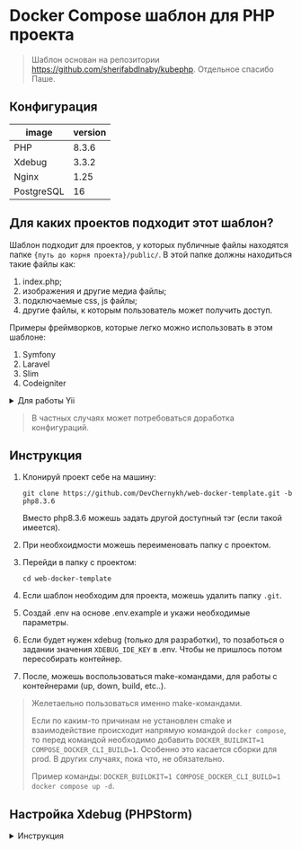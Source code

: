 # Docker Compose шаблон для PHP проекта
> Шаблон основан на репозитории https://github.com/sherifabdlnaby/kubephp.
> Отдельное спасибо Паше.

## Конфигурация

| image      | version |
|------------|---------|
| PHP        | 8.3.6   |
| Xdebug     | 3.3.2   |
| Nginx      | 1.25    |
| PostgreSQL | 16      | 

## Для каких проектов подходит этот шаблон?
Шаблон подходит для проектов, у которых публичные файлы находятся папке `{путь до корня проекта}/public/`.
В этой папке должны находиться такие файлы как:
1. index.php;
2. изображения и другие медиа файлы;
3. подключаемые css, js файлы;
4. другие файлы, к которым пользователь может получить доступ.

Примеры фреймворков, которые легко можно использовать в этом шаблоне:
1. Symfony
2. Laravel
3. Slim
4. Codeigniter

<details>
<summary>Для работы Yii</summary>

Чтобы работать с Yii, необходимо заменить путь */app/public* на */app/web*
1. изменить конфигурацию nginx
   в файле *docker/web/nginx/conf.d/app.conf* в 16 строчке заменить `root $base/public;` -> `root $base/web;`
2. в compose-файле изменить volume  `${APP_BASE_DIR-.}/public:/app/public` -> `${APP_BASE_DIR-.}/web:/app/web` 
3. в файле *docker/web/Dockerfile* в 47 строчке заменить `COPY --chown=www-data:www-data --from=app /app/public /app/public` -> `COPY --chown=www-data:www-data --from=app /app/web /app/web`

> Мог где-то что-то упустить. Разворачивать Yii не пробовал.
</details>

> В частных случаях может потребоваться доработка конфигураций.

## Инструкция
1. Клонируй проект себе на машину:

   ```git clone https://github.com/DevChernykh/web-docker-template.git -b php8.3.6```

   Вместо php8.3.6 можешь задать другой доступный тэг (если такой имеется).
2. При необхоидмости можешь переименовать папку с проектом.
3. Перейди в папку с проектом:

   ```cd web-docker-template```
5. Если шаблон необходим для проекта, можешь удалить папку `.git`.
6. Создай .env на основе .env.example и укажи необходимые параметры.
7. Если будет нужен xdebug (только для разработки), то позаботься о задании значения `XDEBUG_IDE_KEY` в .env. Чтобы не пришлось потом пересобирать контейнер.
8. После, можешь воспользоваться make-командами, для работы с контейнерами (up, down, build, etc..).

> Желетаельно пользоваться именно make-командами.
>
> Если по каким-то причинам не установлен cmake и взаимодействие происходит напрямую командой `docker compose`, то перед командой необходимо добавить `DOCKER_BUILDKIT=1 COMPOSE_DOCKER_CLI_BUILD=1`.
> Особенно это касается сборки для prod. В других случаях, пока что, не обязательно.
>
> Пример команды: `DOCKER_BUILDKIT=1 COMPOSE_DOCKER_CLI_BUILD=1 docker compose up -d`.

## Настройка Xdebug (PHPStorm)
<details>
<summary>Инструкция</summary>

1. Задать значение в *.env* для *XDEBUG_IDE_KEY*. Например: *xdebug_app_key*.
   При изменении настроек, необходимо пересобрать контейнер с php.
   <hr>
2. Settings -> Build, Execution, Deployment -> Docker:

   Нажимаем "+", указываем своё имя и настраиваем подключение в зависимости от Ваших настроек Docker.
   Внизу должна появиться надпись *Connection successful*.
   <hr>
3. Settings -> PHP -> CLI Interpreter -> 3 точки:
 
   Нажимаем слева "+" -> *From Docker, Vargant ...*, выбираем пункт *Docker Compose*.

   Server -> выбираем тот, что создали на прошлом шаге.
   
   Configuration files -> выбираем *compose.yaml* из этого проекта.
   
   Service -> выбираем контейнер с PHP.

   OK

   Остальное на Ваш вкус, но в графе Lifecycle лучше оставить connect to existing container.
   <hr>
4. Settings -> PHP -> CLI Interpreter:
   
   Выбрать только что созданный конфиг.
   <hr>
5. Settings -> PHP -> Servers:

   Нажимаем "+", вводим названием (его нужно запомнить), указываем хост (127.0.0.1) и порт, который указали в *.env* для nginx.

   Включаем галочку *Use path mappings* и раскрываем папку *Projects Files*, на против *app* указываем */app*.
   <hr>
6. Settings -> PHP -> Debug:

   В блоке *Xdebug* находим поле *Debug port* и добавляем туда *9001*.
   <hr>
7. Run -> Edit configurations:
   
   Нажимаем на "+", переходим в *PHP Remote Debug*, указываем название.

   В поле Server указываем тот, что создали в п.5

   IDE key (session_id) указываем тот, что указали в *.env* в поле *XDEBUG_IDE_KEY*

После, на верхней панели, где включается debug, выбираем вариант из п.7.
Теперь можно ставить breakpoints, запускать debug и посылать запросы.
</details>
